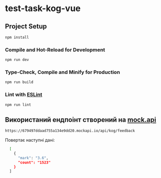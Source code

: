 # test-task-kog-vue

## Project Setup

```sh
npm install
```

### Compile and Hot-Reload for Development

```sh
npm run dev
```

### Type-Check, Compile and Minify for Production

```sh
npm run build
```

### Lint with [ESLint](https://eslint.org/)

```sh
npm run lint
```

## Використаний ендпоінт створений на [mock.api](https://mockapi.io/)

```sh
https://679497ddaad755a134e9dd20.mockapi.io/api/kog/feedback
```

Повертає наступні дані:

```sh
  [
    {
      "mark": "3.6",
      "count": "1523"
    }
  ]
```
